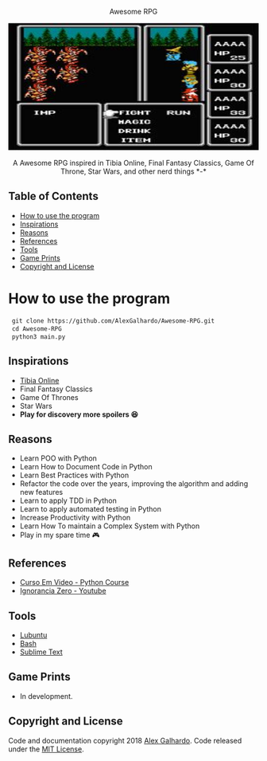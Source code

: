 <p align="center">
    </strong>Awesome RPG</strong>
    <br>
  </p>

<p align="center">
  <a href="https://secure.php.net/">
    <img src="images/rpg.jpg" alt="" width=512 height=256>
  </a>

  <p align="center">
    A Awesome RPG inspired in Tibia Online, Final Fantasy Classics, Game Of Throne, Star Wars, and other nerd things *-*
    <br>
  </p>
  



## Table of Contents

- [How to use the program](#how-to-use-the-program)
- [Inspirations](#inspirations)
- [Reasons](#reasons)
- [References](#references)
- [Tools](#tools)
- [Game Prints](#game-prints)
- [Copyright and License](#copyright-and-license)

# How to use the program
  
     git clone https://github.com/AlexGalhardo/Awesome-RPG.git
     cd Awesome-RPG
     python3 main.py

## Inspirations

- [Tibia Online](https://secure.tibia.com/news/?subtopic=latestnews)
- Final Fantasy Classics
- Game Of Thrones
- Star Wars
- <strong> Play for discovery more spoilers :satisfied: </strong>


## Reasons

- Learn POO with Python
- Learn How to Document Code in Python
- Learn Best Practices with Python
- Refactor the code over the years, improving the algorithm and adding new features
- Learn to apply TDD in Python
- Learn to apply automated testing in Python
- Increase Productivity with Python
- Learn How To maintain a Complex System with Python
- Play in my spare time :video_game:

## References

- [Curso Em Video - Python Course](https://www.cursoemvideo.com/course-cat/python/)
- [Ignorancia Zero - Youtube](https://www.youtube.com/channel/UCmjj41YfcaCpZIkU-oqVIIw)

## Tools

- [Lubuntu](https://lubuntu.net/)
- [Bash](https://www.google.com.br/search?q=bash&oq=bash&aqs=chrome..69i57l2j69i65l3j69i60.422j0j7&sourceid=chrome&ie=UTF-8)
- [Sublime Text](https://www.sublimetext.com/)

## Game Prints

- In development.

## Copyright and License

Code and documentation copyright 2018 [Alex Galhardo](https://github.com/AlexGalhardo). Code released under the [MIT License](https://github.com/AlexGalhardo/Awesome-RPG/blob/master/LICENSE).
